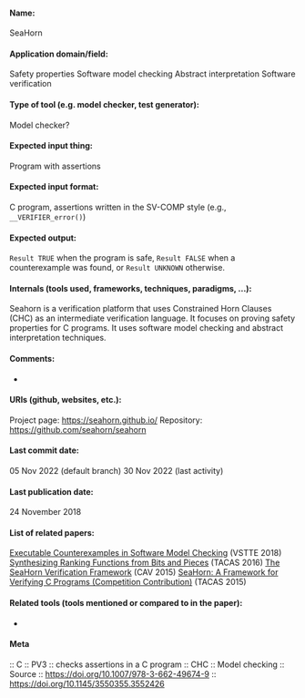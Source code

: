 #### Name:
SeaHorn

#### Application domain/field:
Safety properties
Software model checking
Abstract interpretation
Software verification

#### Type of tool (e.g. model checker, test generator):
Model checker?

#### Expected input thing:
Program with assertions

#### Expected input format:
C program, assertions written in the SV-COMP style (e.g., `__VERIFIER_error()`)

#### Expected output:
`Result TRUE` when the program is safe, `Result FALSE` when a counterexample was found, or `Result UNKNOWN` otherwise.

#### Internals (tools used, frameworks, techniques, paradigms, ...):
Seahorn is a verification platform that uses Constrained Horn Clauses (CHC) as an intermediate verification language. It focuses on proving safety properties for C programs.
It uses software model checking and abstract interpretation techniques.

#### Comments:
-

#### URIs (github, websites, etc.):
Project page: https://seahorn.github.io/
Repository: https://github.com/seahorn/seahorn

#### Last commit date:
05 Nov 2022 (default branch)
30 Nov 2022 (last activity)

#### Last publication date:
24 November 2018

#### List of related papers:
[Executable Counterexamples in Software Model Checking](https://doi.org/10.1007/978-3-030-03592-1_2) (VSTTE 2018)
[Synthesizing Ranking Functions from Bits and Pieces](https://doi.org/10.1007/978-3-662-49674-9_4) (TACAS 2016)
[The SeaHorn Verification Framework](https://doi.org/10.1007/978-3-319-21690-4_20) (CAV 2015)
[SeaHorn: A Framework for Verifying C Programs (Competition Contribution)](https://doi.org/10.1007/978-3-662-46681-0_41) (TACAS 2015)

#### Related tools (tools mentioned or compared to in the paper):
-

#### Meta
:: C
:: PV3 :: checks assertions in a C program
:: CHC
:: Model checking
:: Source :: https://doi.org/10.1007/978-3-662-49674-9 :: https://doi.org/10.1145/3550355.3552426
